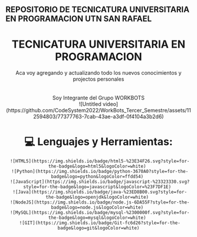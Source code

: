 <h2>REPOSITORIO DE TECNICATURA UNIVERSITARIA EN PROGRAMACION UTN SAN RAFAEL </h2>
<h1 align="center">TECNICATURA UNIVERSITARIA EN PROGRAMACION</h1>

<div align="center">
  Aca voy agregando y actualizando todo los nuevos conocimientos y projectos personales<br>

  <br>
  <br>
  Soy Integrante del Grupo WORKBOTS<br>
   ![Untitled video](https://github.com/CodeSystem2022/WorkBots_Tercer_Semestre/assets/112594803/77377763-7cab-43ae-a3df-0f4104a3b2d6)
 


 # 💻 Lenguajes y Herramientas:
     ![HTML5](https://img.shields.io/badge/html5-%23E34F26.svg?style=for-the-badge&logo=html5&logoColor=white) 
     ![Python](https://img.shields.io/badge/python-3670A0?style=for-the-badge&logo=python&logoColor=ffdd54) 
     ![JavaScript](https://img.shields.io/badge/javascript-%23323330.svg?style=for-the-badge&logo=javascript&logoColor=%23F7DF1E) 
     ![Java](https://img.shields.io/badge/java-%23ED8B00.svg?style=for-the-badge&logo=openjdk&logoColor=white) 
     ![NodeJS](https://img.shields.io/badge/node.js-6DA55F?style=for-the-badge&logo=node.js&logoColor=white) 
     ![MySQL](https://img.shields.io/badge/mysql-%2300000f.svg?style=for-the-badge&logo=mysql&logoColor=white) 
     ![GIT](https://img.shields.io/badge/Git-fc6d26?style=for-the-badge&logo=git&logoColor=white)
</div>
